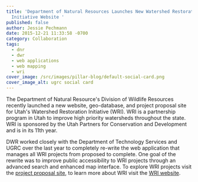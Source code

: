 ```yaml
---
title: 'Department of Natural Resources Launches New Watershed Restoration
  Initiative Website '
published: false
author: Jessie Pechmann
date: 2015-12-21 11:33:58 -0700
category: Collaboration
tags:
  - dnr
  - dwr
  - web applications
  - web mapping
  - wri
cover_image: /src/images/pillar-blog/default-social-card.png
cover_image_alt: ugrc social card
---
```


<p>The Department of Natural Resource's Division of Wildlife Resources recently launched a new website, geo-database, and project proposal site for Utah's Watershed Restoration Initiative (WRI). WRI is a partnership program in Utah to improve high priority watersheds throughout the state. WRI is sponsored by the Utah Partners for Conservation and Development and is in its 11th year.  </p>
<p>DWR worked closely with the Department of Technology Services and UGRC over the last year to completely re-write the web application that manages all WRI projects from proposed to complete. One goal of the rewrite was to improve public accessibility to WRI projects through an advanced search and enhanced map interface. To explore WRI projects visit the <a href="https://wri.utah.gov/wri/">project proposal site</a>, to learn more about WRI visit the <a href="https://watershed.utah.gov/">WRI website</a>.     </p>
